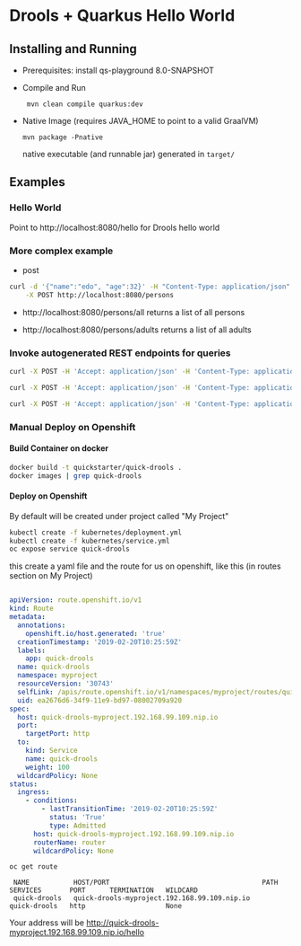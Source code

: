 # Drools + Quarkus Hello World

## Installing and Running

- Prerequisites: install qs-playground 8.0-SNAPSHOT

- Compile and Run

    ```
     mvn clean compile quarkus:dev    
    ```

- Native Image (requires JAVA_HOME to point to a valid GraalVM)

    ```
    mvn package -Pnative
    ```
  
  native executable (and runnable jar) generated in `target/`

## Examples

### Hello World

Point to http://localhost:8080/hello for Drools hello world

### More complex example

- post 

```sh
curl -d '{"name":"edo", "age":32}' -H "Content-Type: application/json" \
    -X POST http://localhost:8080/persons                                                                                                    
```

- http://localhost:8080/persons/all returns a list of all persons

- http://localhost:8080/persons/adults returns a list of all adults

### Invoke autogenerated REST endpoints for queries

```sh
curl -X POST -H 'Accept: application/json' -H 'Content-Type: application/json' -d '{"adultAge":18,"persons":[{"name":"Mario","age":45,"adult":false},{"name":"Marilena","age":47,"adult":false},{"name":"Sofia","age":7,"adult":false}]}' http://localhost:8080/find-adults
```
```sh
curl -X POST -H 'Accept: application/json' -H 'Content-Type: application/json' -d '{"adultAge":18,"persons":[{"name":"Mario","age":45,"adult":false},{"name":"Marilena","age":47,"adult":false},{"name":"Sofia","age":7,"adult":false}]}' http://localhost:8080/find-adult-names
```
```sh
curl -X POST -H 'Accept: application/json' -H 'Content-Type: application/json' -d '{"adultAge":18,"persons":[{"name":"Mario","age":45,"adult":false},{"name":"Marilena","age":47,"adult":false},{"name":"Sofia","age":7,"adult":false}]}' http://localhost:8080/find-not-adult-names-and-age
```

### Manual Deploy on Openshift

#### Build Container on docker
```sh
docker build -t quickstarter/quick-drools .
docker images | grep quick-drools
```

#### Deploy on Openshift
By default will be created under project called "My Project"
```sh
kubectl create -f kubernetes/deployment.yml 
kubectl create -f kubernetes/service.yml 
oc expose service quick-drools
```
this create a yaml file and the route for us on openshift, like this (in routes section on My Project)
 ```yaml
 
 apiVersion: route.openshift.io/v1
 kind: Route
 metadata:
   annotations:
     openshift.io/host.generated: 'true'
   creationTimestamp: '2019-02-20T10:25:59Z'
   labels:
     app: quick-drools
   name: quick-drools
   namespace: myproject
   resourceVersion: '30743'
   selfLink: /apis/route.openshift.io/v1/namespaces/myproject/routes/quick-drools
   uid: ea2676d6-34f9-11e9-bd97-08002709a920
 spec:
   host: quick-drools-myproject.192.168.99.109.nip.io
   port:
     targetPort: http
   to:
     kind: Service
     name: quick-drools
     weight: 100
   wildcardPolicy: None
 status:
   ingress:
     - conditions:
         - lastTransitionTime: '2019-02-20T10:25:59Z'
           status: 'True'
           type: Admitted
       host: quick-drools-myproject.192.168.99.109.nip.io
       routerName: router
       wildcardPolicy: None

 ```
 ```
 oc get route
 
  NAME           HOST/PORT                                      PATH      SERVICES       PORT      TERMINATION   WILDCARD
  quick-drools   quick-drools-myproject.192.168.99.109.nip.io             quick-drools   http                    None
  ```
  
  Your address will be
  http://quick-drools-myproject.192.168.99.109.nip.io/hello
